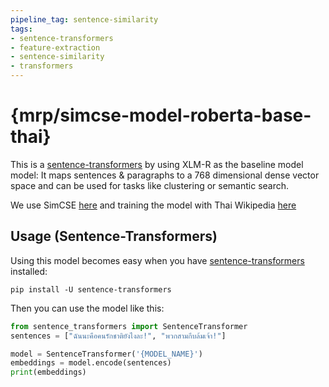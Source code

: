 ```yaml
---
pipeline_tag: sentence-similarity
tags:
- sentence-transformers
- feature-extraction
- sentence-similarity
- transformers
---
```


# {mrp/simcse-model-roberta-base-thai}

This is a [sentence-transformers](https://www.SBERT.net) by using XLM-R as the baseline model model: It maps sentences & paragraphs to a 768 dimensional dense vector space and can be used for tasks like clustering or semantic search.

<!--- Describe your model here -->
We use SimCSE [here](https://arxiv.org/pdf/2104.08821.pdf) and training the model with Thai Wikipedia [here](https://github.com/PyThaiNLP/ThaiWiki-clean/releases/tag/20210620?fbclid=IwAR1YcmZkb-xd1ibTWCJOcu98_FQ5x3ioZaGW1ME-VHy9fAQLhEr5tXTJygA)

## Usage (Sentence-Transformers)

Using this model becomes easy when you have [sentence-transformers](https://www.SBERT.net) installed:

```
pip install -U sentence-transformers
```

Then you can use the model like this:

```python
from sentence_transformers import SentenceTransformer
sentences = ["ฉันนะคือคนรักชาติยังไงละ!", "พวกสามกีบล้มเจ้า!"]

model = SentenceTransformer('{MODEL_NAME}')
embeddings = model.encode(sentences)
print(embeddings)
```